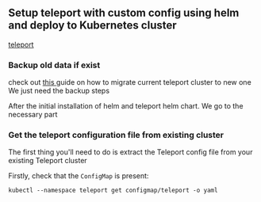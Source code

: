 ## Setup teleport with custom config using helm and deploy to Kubernetes cluster

[teleport](https://goteleport.com/) 



### Backup old data if exist
check out [ this ](https://goteleport.com/docs/kubernetes-access/helm/guides/migration/) guide on how to migrate current teleport cluster to new one
We just need the backup steps


After the initial installation of helm and teleport helm chart. We go to the necessary part


### Get the teleport configuration file from existing cluster

The first thing you'll need to do is extract the Teleport config file from your existing Teleport cluster

Firstly, check that the `ConfigMap` is present:

`kubectl --namespace teleport get configmap/teleport -o yaml`

